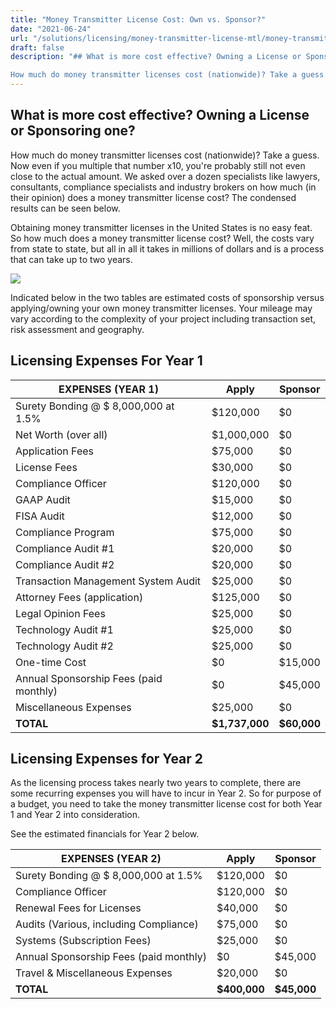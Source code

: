 ```yaml
---
title: "Money Transmitter License Cost: Own vs. Sponsor?"
date: "2021-06-24"
url: "/solutions/licensing/money-transmitter-license-mtl/money-transmitter-license-cost-own-vs-sponsor/"
draft: false
description: "## What is more cost effective? Owning a License or Sponsoring one?

How much do money transmitter licenses cost (nationwide)? Take a guess. Now even..."
---
```


## What is more cost effective? Owning a License or Sponsoring one?

How much do money transmitter licenses cost (nationwide)? Take a guess. Now even if you multiple that number x10, you're probably still not even close to the actual amount. We asked over a dozen specialists like lawyers, consultants, compliance specialists and industry brokers on how much (in their opinion) does a money transmitter license cost? The condensed results can be seen below.

Obtaining money transmitter licenses in the United States is no easy feat. So how much does a money transmitter license cost? Well, the costs vary from state to state, but all in all it takes in millions of dollars and is a process that can take up to two years. 

![](https://faisalkhan.com/wp-content/uploads/2021/07/Money-Transmitter-License-Cost-Graph-of-Apply-versus-Sponsorship-Nomisma-digital-1024x632.png)

Indicated below in the two tables are estimated costs of sponsorship versus applying/owning your own money transmitter licenses. Your mileage may vary according to the complexity of your project including transaction set, risk assessment and geography.

## Licensing Expenses For Year 1

EXPENSES (YEAR 1)| Apply| Sponsor  
---|---|---  
Surety Bonding @ $ 8,000,000 at 1.5%| $120,000| $0  
Net Worth (over all)| $1,000,000| $0  
Application Fees| $75,000| $0  
License Fees| $30,000| $0  
Compliance Officer| $120,000| $0  
GAAP Audit| $15,000| $0  
FISA Audit| $12,000| $0  
Compliance Program| $75,000| $0  
Compliance Audit #1| $20,000| $0  
Compliance Audit #2| $20,000| $0  
Transaction Management System Audit| $25,000| $0  
Attorney Fees (application)| $125,000| $0  
Legal Opinion Fees| $25,000| $0  
Technology Audit #1| $25,000| $0  
Technology Audit #2| $25,000| $0  
One-time Cost| $0| $15,000  
Annual Sponsorship Fees (paid monthly)| $0| $45,000  
Miscellaneous Expenses| $25,000| $0  
**TOTAL**| **$1,737,000**| **$60,000**  
  
## Licensing Expenses for Year 2

As the licensing process takes nearly two years to complete, there are some recurring expenses you will have to incur in Year 2. So for purpose of a budget, you need to take the money transmitter license cost for both Year 1 and Year 2 into consideration.

See the estimated financials for Year 2 below. 

EXPENSES (YEAR 2)| Apply| Sponsor  
---|---|---  
Surety Bonding @ $ 8,000,000 at 1.5%| $120,000| $0  
Compliance Officer| $120,000| $0  
Renewal Fees for Licenses| $40,000| $0  
Audits (Various, including Compliance)| $75,000| $0  
Systems (Subscription Fees)| $25,000| $0  
Annual Sponsorship Fees (paid monthly)| $0| $45,000  
Travel & Miscellaneous Expenses| $20,000| $0  
**TOTAL**| **$400,000**| **$45,000**